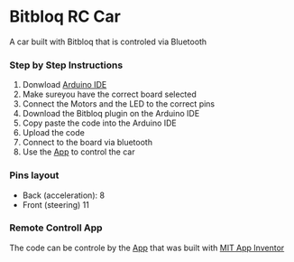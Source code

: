 # Bitbloq RC Car
A car built with Bitbloq that is controled via Bluetooth


### Step by Step Instructions
1. Donwload [Arduino IDE](https://www.arduino.cc/en/software/)
2. Make sureyou have the correct board selected
3. Connect the Motors and the LED to the correct pins
4. Download the Bitbloq plugin on the Arduino IDE
5. Copy paste the code into the Arduino IDE
6. Upload the code
7. Connect to the board via bluetooth
8. Use the [App](https://gallery.appinventor.mit.edu/?galleryid=1c284dfc-ad8e-49f4-8d06-49ffb7101648) to control the car

### Pins layout
- Back (acceleration): 8
- Front (steering) 11

### Remote Controll App
The code can be controle by the [App](https://gallery.appinventor.mit.edu/?galleryid=1c284dfc-ad8e-49f4-8d06-49ffb7101648) that was built with [MIT App Inventor](https://appinventor.mit.edu/)
